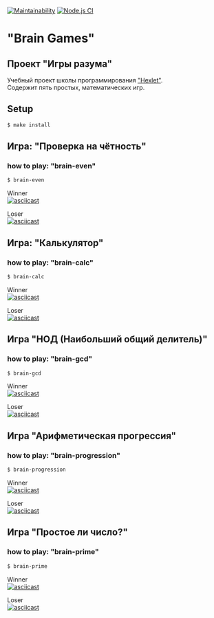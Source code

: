 [![Maintainability](https://api.codeclimate.com/v1/badges/a99a88d28ad37a79dbf6/maintainability)](https://codeclimate.com/github/codeclimate/codeclimate/maintainability) [![Node.js CI](https://github.com/khloptsevps/frontend-project-lvl1/workflows/Node.js%20CI/badge.svg)](https://github.com/khloptsevps/frontend-project-lvl1/actions)

# "Brain Games"

## Проект "Игры разума"

Учебный проект школы программирования ["Hexlet"](https://ru.hexlet.io/?ref=252944).  
Содержит пять простых, математических игр.

## Setup

```sh
$ make install
```

## Игра: "Проверка на чётность"
### how to play: "brain-even"

```sh 
$ brain-even
```

Winner  
[![asciicast](https://asciinema.org/a/luXChoupxK71NiQobMRFzRABQ.svg)](https://asciinema.org/a/luXChoupxK71NiQobMRFzRABQ)

Loser  
[![asciicast](https://asciinema.org/a/4dzjOGF2drp6qGFVF8Qe8jXhO.svg)](https://asciinema.org/a/4dzjOGF2drp6qGFVF8Qe8jXhO)

## Игра: "Калькулятор"
### how to play: "brain-calc"

```sh 
$ brain-calc
```

Winner  
[![asciicast](https://asciinema.org/a/ojG4z6fQKnIZlZF6kd9hqVWpp.svg)](https://asciinema.org/a/ojG4z6fQKnIZlZF6kd9hqVWpp)

Loser  
[![asciicast](https://asciinema.org/a/a5iAKA8HZF3gM1LHgBb9u6KKt.svg)](https://asciinema.org/a/a5iAKA8HZF3gM1LHgBb9u6KKt)

## Игра "НОД (Наибольший общий делитель)"
### how to play: "brain-gcd"

```sh 
$ brain-gcd
```

Winner  
[![asciicast](https://asciinema.org/a/6HtJRXuGQ5ShD0Lt38vlPvRqQ.svg)](https://asciinema.org/a/6HtJRXuGQ5ShD0Lt38vlPvRqQ)

Loser  
[![asciicast](https://asciinema.org/a/iiuinsT0pNrQ1laKSrRmCZRRg.svg)](https://asciinema.org/a/iiuinsT0pNrQ1laKSrRmCZRRg)

## Игра "Арифметическая прогрессия"
### how to play: "brain-progression"

```sh 
$ brain-progression
```

Winner  
[![asciicast](https://asciinema.org/a/FR0eLUni3oH5CNET7Yzcdk3Pi.svg)](https://asciinema.org/a/FR0eLUni3oH5CNET7Yzcdk3Pi)

Loser  
[![asciicast](https://asciinema.org/a/Jir4d6REvHPSjE33nviCoAgnD.svg)](https://asciinema.org/a/Jir4d6REvHPSjE33nviCoAgnD)

## Игра "Простое ли число?"
### how to play: "brain-prime"

```sh 
$ brain-prime
```

Winner  
[![asciicast](https://asciinema.org/a/7qcVK9Lf4N3IHk9v10FRm5qHk.svg)](https://asciinema.org/a/7qcVK9Lf4N3IHk9v10FRm5qHk)

Loser  
[![asciicast](https://asciinema.org/a/nFRg3A2luGlLzvu6ihF6sHdl7.svg)](https://asciinema.org/a/nFRg3A2luGlLzvu6ihF6sHdl7)